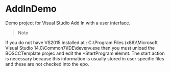 # AddInDemo
Demo project for Visual Studio Add In with a user interface. 
>Note

If you do not have VS2015 installed at : C:\Program Files (x86)\Microsoft Visual Studio 14.0\Common7\IDE\devenv.exe then you must unload the BOSCCTemplate projec and edit the *StartProgram elemnt. The start action is necessary because this information is usually stored in user specific files and these are not checked into the epo.
